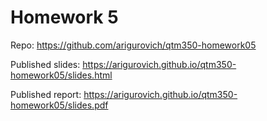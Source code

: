 # Homework 5

Repo: https://github.com/arigurovich/qtm350-homework05

Published slides: https://arigurovich.github.io/qtm350-homework05/slides.html

Published report: https://arigurovich.github.io/qtm350-homework05/slides.pdf

